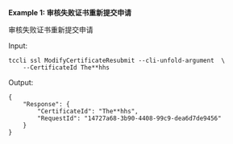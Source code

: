 **Example 1: 审核失败证书重新提交申请**

审核失败证书重新提交申请

Input: 

```
tccli ssl ModifyCertificateResubmit --cli-unfold-argument  \
    --CertificateId The**hhs
```

Output: 
```
{
    "Response": {
        "CertificateId": "The**hhs",
        "RequestId": "14727a68-3b90-4408-99c9-dea6d7de9456"
    }
}
```

